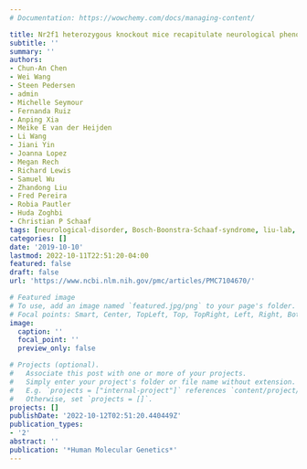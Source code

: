 ```yaml
---
# Documentation: https://wowchemy.com/docs/managing-content/

title: Nr2f1 heterozygous knockout mice recapitulate neurological phenotypes of Bosch-Boonstra-Schaaf optic atrophy syndrome and show impaired hippocampal synaptic plasticity
subtitle: ''
summary: ''
authors:
- Chun-An Chen
- Wei Wang
- Steen Pedersen
- admin
- Michelle Seymour
- Fernanda Ruiz
- Anping Xia
- Meike E van der Heijden
- Li Wang
- Jiani Yin
- Joanna Lopez
- Megan Rech
- Richard Lewis 
- Samuel Wu
- Zhandong Liu 
- Fred Pereira 
- Robia Pautler 
- Huda Zoghbi 
- Christian P Schaaf
tags: [neurological-disorder, Bosch-Boonstra-Schaaf-syndrome, liu-lab, zoghbi-lab]
categories: []
date: '2019-10-10'
lastmod: 2022-10-11T22:51:20-04:00
featured: false
draft: false
url: 'https://www.ncbi.nlm.nih.gov/pmc/articles/PMC7104670/'

# Featured image
# To use, add an image named `featured.jpg/png` to your page's folder.
# Focal points: Smart, Center, TopLeft, Top, TopRight, Left, Right, BottomLeft, Bottom, BottomRight.
image:
  caption: ''
  focal_point: ''
  preview_only: false

# Projects (optional).
#   Associate this post with one or more of your projects.
#   Simply enter your project's folder or file name without extension.
#   E.g. `projects = ["internal-project"]` references `content/project/deep-learning/index.md`.
#   Otherwise, set `projects = []`.
projects: []
publishDate: '2022-10-12T02:51:20.440449Z'
publication_types:
- '2'
abstract: ''
publication: '*Human Molecular Genetics*'
---
```

